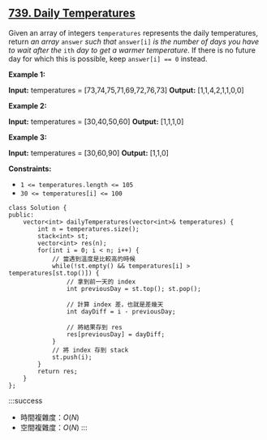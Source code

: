 ## [739\. Daily Temperatures](https://leetcode.com/problems/daily-temperatures/)

Given an array of integers `temperatures` represents the daily temperatures, return _an array_ `answer` _such that_ `answer[i]` _is the number of days you have to wait after the_ `ith` _day to get a warmer temperature_. If there is no future day for which this is possible, keep `answer[i] == 0` instead.

**Example 1:**

**Input:** temperatures = \[73,74,75,71,69,72,76,73\]
**Output:** \[1,1,4,2,1,1,0,0\]

**Example 2:**

**Input:** temperatures = \[30,40,50,60\]
**Output:** \[1,1,1,0\]

**Example 3:**

**Input:** temperatures = \[30,60,90\]
**Output:** \[1,1,0\]

**Constraints:**

-   `1 <= temperatures.length <= 105`
-   `30 <= temperatures[i] <= 100`

```cpp=
class Solution {
public:
    vector<int> dailyTemperatures(vector<int>& temperatures) {
        int n = temperatures.size();
        stack<int> st;
        vector<int> res(n);
        for(int i = 0; i < n; i++) {
            // 當遇到溫度是比較高的時候
            while(!st.empty() && temperatures[i] > temperatures[st.top()]) {
                // 拿到前一天的 index
                int previousDay = st.top(); st.pop();
                
                // 計算 index 差，也就是差幾天
                int dayDiff = i - previousDay;
                
                // 將結果存到 res
                res[previousDay] = dayDiff;
            }
            // 將 index 存到 stack
            st.push(i);
        }
        return res;
    }
};
```

:::success
- 時間複雜度：$O(N)$
- 空間複雜度：$O(N)$
:::
